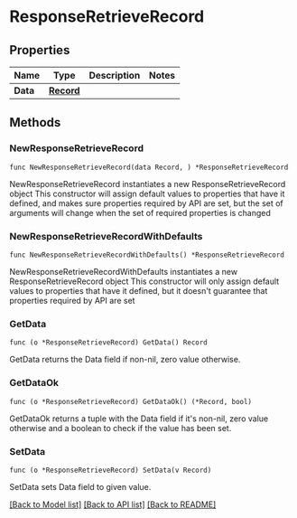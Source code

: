 # ResponseRetrieveRecord

## Properties

Name | Type | Description | Notes
------------ | ------------- | ------------- | -------------
**Data** | [**Record**](Record.md) |  | 

## Methods

### NewResponseRetrieveRecord

`func NewResponseRetrieveRecord(data Record, ) *ResponseRetrieveRecord`

NewResponseRetrieveRecord instantiates a new ResponseRetrieveRecord object
This constructor will assign default values to properties that have it defined,
and makes sure properties required by API are set, but the set of arguments
will change when the set of required properties is changed

### NewResponseRetrieveRecordWithDefaults

`func NewResponseRetrieveRecordWithDefaults() *ResponseRetrieveRecord`

NewResponseRetrieveRecordWithDefaults instantiates a new ResponseRetrieveRecord object
This constructor will only assign default values to properties that have it defined,
but it doesn't guarantee that properties required by API are set

### GetData

`func (o *ResponseRetrieveRecord) GetData() Record`

GetData returns the Data field if non-nil, zero value otherwise.

### GetDataOk

`func (o *ResponseRetrieveRecord) GetDataOk() (*Record, bool)`

GetDataOk returns a tuple with the Data field if it's non-nil, zero value otherwise
and a boolean to check if the value has been set.

### SetData

`func (o *ResponseRetrieveRecord) SetData(v Record)`

SetData sets Data field to given value.



[[Back to Model list]](../README.md#documentation-for-models) [[Back to API list]](../README.md#documentation-for-api-endpoints) [[Back to README]](../README.md)


